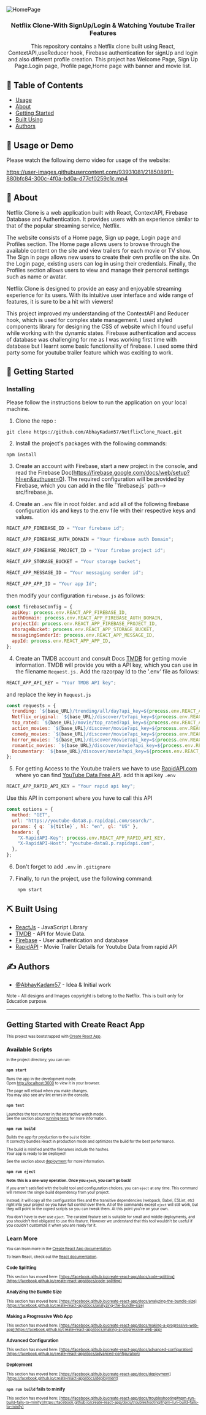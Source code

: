![HomePage](https://user-images.githubusercontent.com/93931081/218508625-f49fe241-d989-4aaf-808c-62f213c00918.jpg)



<h3 align="center">Netflix Clone-With SignUp/Login & Watching Youtube Trailer Features</h3>

<p align="center">This repository contains a Netflix clone built using React, ContextAPI,useReducer hook, Firebase authentication for signUp and login and also different profile creation. This project has Welcome Page, Sign Up Page.Login page, Profile page,Home page with banner and movie list.</p>

## 📝 Table of Contents

- [Usage](#usage)
- [About](#about)
- [Getting Started](#getting_started)
- [Built Using](#built_using)
- [Authors](#authors)

## 🎈 Usage or Demo <a name="usage"></a>

Please watch the following demo video for usage of the website:


https://user-images.githubusercontent.com/93931081/218508911-880bfc84-300c-4f0a-bd0a-d77cf0259c1c.mp4

## 🧐 About <a name = "about"></a>

Netflix Clone is a web application built with React, ContextAPI, Firebase Database and Authentication. It provides users with an experience similar to that of the popular streaming service, Netflix.

The website consists of a Home page, Sign up page, Login page and Profiles section. The Home page allows users to browse through the available content on the site and view trailers for each movie or TV show. The Sign in page allows new users to create their own profile on the site. On the Login page, existing users can log in using their credentials. Finally, the Profiles section allows users to view and manage their personal settings such as name or avatar.

Netflix Clone is designed to provide an easy and enjoyable streaming experience for its users. With its intuitive user interface and wide range of features, it is sure to be a hit with viewers!

This project improved my understanding of the ContextAPI and Reducer hook, which is used for complex state management. I used styled components library for designing the CSS of website which I found useful while working with the dynamic states. Firebase authentication and access of database was challenging for me as I was working first time with database but I learnt some basic functionality of firebase. I used some third party some for youtube trailer feature which was exciting to work.

## 🏁 Getting Started <a name = "getting_started"></a>

### Installing

Please follow the instructions below to run the application on your local machine.

1. Clone the repo :

```
git clone https://github.com/AbhayKadam57/NetflixClone_React.git
```

2. Install the project's packages with the following commands:

```
npm install
```

3. Create an account with Firebase, start a new project in the console, and read the Firebase Doc(https://firebase.google.com/docs/web/setup?hl=en&authuser=0). The required configuration will be provided by Firebase, which you can add in the file ``firebase.js` path--> src/firebase.js.

4. Create an `.env` file in root folder. and add all of the following firebase configuration ids and keys to the.env file with their respective keys and values.

```javascript
REACT_APP_FIREBASE_ID = "Your firebase id";

REACT_APP_FIREBASE_AUTH_DOMAIN = "Your firebase auth Domain";

REACT_APP_FIREBASE_PROJECT_ID = "Your firebae project id";

REACT_APP_STORAGE_BUCKET = "Your storage bucket";

REACT_APP_MESSAGE_ID = "Your messaging sender id";

REACT_APP_APP_ID = "Your app Id";
```

then modify your configuration `firebase.js` as follows:

```javascript
const firebaseConfig = {
  apiKey: process.env.REACT_APP_FIREBASE_ID,
  authDomain: process.env.REACT_APP_FIREBASE_AUTH_DOMAIN,
  projectId: process.env.REACT_APP_FIREBASE_PROJECT_ID,
  storageBucket: process.env.REACT_APP_STORAGE_BUCKET,
  messagingSenderId: process.env.REACT_APP_MESSAGE_ID,
  appId: process.env.REACT_APP_APP_ID,
};
```

4. Create an TMDB account and consult Docs [TMDB](https://developers.themoviedb.org/3/getting-started/introduction) for getting movie information. TMDB will provide you with a API key, which you can use in the filename `Request.js.` Add the razorpay Id to the '.env' file as follows:

```javascript
REACT_APP_API_KEY = "Your TMDB API key";
```

and replace the key in `Request.js`

```javascript
const requests = {
  trending: `${base_URL}/trending/all/day?api_key=${process.env.REACT_APP_API_KEY}`,
  Netflix_original: `${base_URL}/discover/tv?api_key=${process.env.REACT_APP_API_KEY}&with_networks=213`,
  top_rated: `${base_URL}/movie/top_rated?api_key=${process.env.REACT_APP_API_KEY}&page=1`,
  action_movies: `${base_URL}/discover/movie?api_key=${process.env.REACT_APP_API_KEY}&with_genres=28`,
  comedy_movies: `${base_URL}/discover/movie?api_key=${process.env.REACT_APP_API_KEY}&with_genres=35`,
  horror_movies: `${base_URL}/discover/movie?api_key=${process.env.REACT_APP_API_KEY}&with_genres=27`,
  romantic_movies: `${base_URL}/discover/movie?api_key=${process.env.REACT_APP_API_KEY}&with_genres=10749`,
  Documentary: `${base_URL}/discover/movie?api_key=${process.env.REACT_APP_API_KEY}&with_genres=99`,
};
```

5. For getting Access to the Youtube trailers we have to use [RapidAPI.com](https://rapidapi.com/hub) where yo can find [YouTube Data Free API](https://rapidapi.com/herosAPI/api/youtube-data8). add this api key `.env`

```javascript
REACT_APP_RAPID_API_KEY = "Your rapid api key";
```

Use this API in component where you have to call this API

```javascript
const options = {
  method: "GET",
  url: "https://youtube-data8.p.rapidapi.com/search/",
  params: { q: `${title}`, hl: "en", gl: "US" },
  headers: {
    "X-RapidAPI-Key": process.env.REACT_APP_RAPID_API_KEY,
    "X-RapidAPI-Host": "youtube-data8.p.rapidapi.com",
  },
};
```

6. Don't forget to add `.env` in `.gitignore`

7. Finally, to run the project, use the following command:

```
    npm start
```

## ⛏️ Built Using <a name = "built_using"></a>

- [ReactJs](https://beta.reactjs.org/) - JavaScript Library
- [TMDB](https://developers.themoviedb.org/3/getting-started/introduction) - API for Movie Data.
- [Firebase](https://console.firebase.google.com/) - User authentication and database
- [RapidAPI](https://rapidapi.com/herosAPI/api/youtube-data8) - Movie Trailer Details for Youtube Data from rapid API

## ✍️ Authors <a name = "authors"></a>

- [@AbhayKadam57](https://github.com/AbhayKadam57) - Idea & Initial work

<small>Note - All designs and Images copyright is belong to the Netflix. This is built only for Education purpose.<small>

<hr/>

# Getting Started with Create React App

This project was bootstrapped with [Create React App](https://github.com/facebook/create-react-app).

## Available Scripts

In the project directory, you can run:

### `npm start`

Runs the app in the development mode.\
Open [http://localhost:3000](http://localhost:3000) to view it in your browser.

The page will reload when you make changes.\
You may also see any lint errors in the console.

### `npm test`

Launches the test runner in the interactive watch mode.\
See the section about [running tests](https://facebook.github.io/create-react-app/docs/running-tests) for more information.

### `npm run build`

Builds the app for production to the `build` folder.\
It correctly bundles React in production mode and optimizes the build for the best performance.

The build is minified and the filenames include the hashes.\
Your app is ready to be deployed!

See the section about [deployment](https://facebook.github.io/create-react-app/docs/deployment) for more information.

### `npm run eject`

**Note: this is a one-way operation. Once you `eject`, you can't go back!**

If you aren't satisfied with the build tool and configuration choices, you can `eject` at any time. This command will remove the single build dependency from your project.

Instead, it will copy all the configuration files and the transitive dependencies (webpack, Babel, ESLint, etc) right into your project so you have full control over them. All of the commands except `eject` will still work, but they will point to the copied scripts so you can tweak them. At this point you're on your own.

You don't have to ever use `eject`. The curated feature set is suitable for small and middle deployments, and you shouldn't feel obligated to use this feature. However we understand that this tool wouldn't be useful if you couldn't customize it when you are ready for it.

## Learn More

You can learn more in the [Create React App documentation](https://facebook.github.io/create-react-app/docs/getting-started).

To learn React, check out the [React documentation](https://reactjs.org/).

### Code Splitting

This section has moved here: [https://facebook.github.io/create-react-app/docs/code-splitting](https://facebook.github.io/create-react-app/docs/code-splitting)

### Analyzing the Bundle Size

This section has moved here: [https://facebook.github.io/create-react-app/docs/analyzing-the-bundle-size](https://facebook.github.io/create-react-app/docs/analyzing-the-bundle-size)

### Making a Progressive Web App

This section has moved here: [https://facebook.github.io/create-react-app/docs/making-a-progressive-web-app](https://facebook.github.io/create-react-app/docs/making-a-progressive-web-app)

### Advanced Configuration

This section has moved here: [https://facebook.github.io/create-react-app/docs/advanced-configuration](https://facebook.github.io/create-react-app/docs/advanced-configuration)

### Deployment

This section has moved here: [https://facebook.github.io/create-react-app/docs/deployment](https://facebook.github.io/create-react-app/docs/deployment)

### `npm run build` fails to minify

This section has moved here: [https://facebook.github.io/create-react-app/docs/troubleshooting#npm-run-build-fails-to-minify](https://facebook.github.io/create-react-app/docs/troubleshooting#npm-run-build-fails-to-minify)
